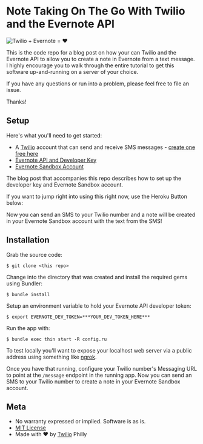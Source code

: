 # Note Taking On The Go With Twilio and the Evernote API

![Twilio + Evernote = ♥](http://cl.ly/image/3R3r452L3C08/twilio_plus_evernote.png)

This is the code repo for a blog post on how your can Twilio and the Evernote API to allow you to create a note in Evernote from a text message. I highly encourage you to walk through the entire tutorial to get this software up-and-running on a server of your choice.

If you have any questions or run into a problem, please feel free to file an issue. 

Thanks!

## Setup

Here's what you'll need to get started:

* A [Twilio](http://twilio.com) account that can send and receive SMS messages - [create one free here](http://twilio.com/try-twilio)
* [Evernote API and Developer Key](https://dev.evernote.com/#apikey)
* [Evernote Sandbox Account](http://sandbox.evernote.com)

The blog post that accompanies this repo describes how to set up the developer key and Evernote Sandbox account.

If you want to jump right into using this right now, use the Heroku Button below:


Now you can send an SMS to your Twilio number and a note will be created in your Evernote Sandbox account with the text from the SMS!

## Installation

Grab the source code:

```
$ git clone <this repo>
```

Change into the directory that was created and install the required gems using Bundler:

```
$ bundle install
```

Setup an environment variable to hold your Evernote API developer token:

```
$ export EVERNOTE_DEV_TOKEN=***YOUR_DEV_TOKEN_HERE***
```

Run the app with:

```
$ bundle exec thin start -R config.ru
```

To test locally you'll want to expose your localhost web server via a public address using something like [ngrok](https://ngrok.com/). 

Once you have that running, configure your Twilio number's Messaging URL to point at the `/message` endpoint in the running app. Now you can send an SMS to your Twilio number to create a note in your Evernote Sandbox account.

## Meta

* No warranty expressed or implied. Software is as is.
* [MIT License](http://www.opensource.org/licenses/mit-license.html)
* Made with ♥ by [Twilio](http://twilio.com) Philly
